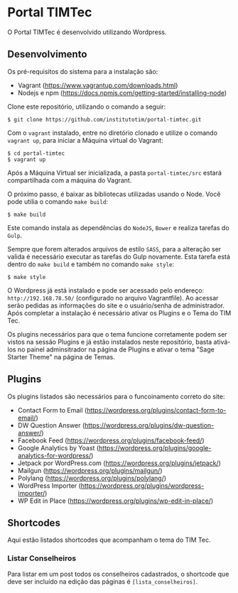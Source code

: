 # Portal TIMTec

O Portal TIMTec é desenvolvido utilizando Wordpress.

## Desenvolvimento

Os pré-requisitos do sistema para a instalação são:
* Vagrant (https://www.vagrantup.com/downloads.html)
* Nodejs e npm (https://docs.npmjs.com/getting-started/installing-node)

Clone este repositório, utilizando o comando a seguir:
```
$ git clone https://github.com/institutotim/portal-timtec.git
```

Com o `vagrant` instalado, entre no diretório clonado e utilize o comando `vagrant up`, para iniciar a Máquina virtual do Vagrant:
```
$ cd portal-timtec
$ vagrant up
```

Após a Máquina Virtual ser inicializada, a pasta `portal-timtec/src` estará compartilhada com a máquina do Vagrant.

O próximo passo, é baixar as bibliotecas utilizadas usando o Node. Você pode utilia o comando `make build`:
```
$ make build
```

Este comando instala as dependências do `NodeJS`, `Bower` e realiza tarefas do `Gulp`.

Sempre que forem alterados arquivos de estilo `SASS`, para a alteração ser valida é necessário executar as tarefas do Gulp novamente. Esta tarefa está dentro do `make build` e também no comando `make style`:

```
$ make style
```

O Wordpress já está instalado e pode ser acessado pelo endereço: `http://192.168.78.50/` (configurado no arquivo Vagrantfile). Ao acessar serão pedidas as informações do site e o usuário/senha de administrador. Após completar a instalação é necessário ativar os Plugins e o Tema do TIM Tec.

Os plugins necessários para que o tema funcione corretamente podem ser vistos na sessão Plugins e já estão instalados neste repositório, basta ativá-los no painel adminsitrador na página de Plugins e ativar o tema "Sage Starter Theme" na página de Temas.

## Plugins

Os plugins listados são necessários para o funcoinamento correto do site:

* Contact Form to Email (https://wordpress.org/plugins/contact-form-to-email/)
* DW Question Answer (https://wordpress.org/plugins/dw-question-answer/)
* Facebook Feed (https://wordpress.org/plugins/facebook-feed/)
* Google Analytics by Yoast (https://wordpress.org/plugins/google-analytics-for-wordpress/)
* Jetpack por WordPress.com (https://wordpress.org/plugins/jetpack/)
* Mailgun (https://wordpress.org/plugins/mailgun/)
* Polylang (https://wordpress.org/plugins/polylang/)
* WordPress Importer (https://wordpress.org/plugins/wordpress-importer/)
* WP Edit in Place (https://wordpress.org/plugins/wp-edit-in-place/)

## Shortcodes

Aqui estão listados shortcodes que acompanham o tema do TIM Tec.

### Listar Conselheiros

Para listar em um post todos os conselheiros cadastrados, o shortcode que deve ser incluído na edição das páginas é `[lista_conselheiros]`.